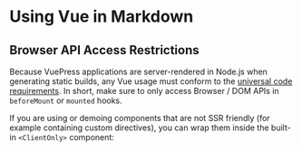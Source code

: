 # Using Vue in Markdown

## Browser API Access Restrictions

Because VuePress applications are server-rendered in Node.js when generating static
builds, any Vue usage must conform to the
[universal code requirements](https://ssr.vuejs.org/en/universal.html). In short, make
sure to only access Browser / DOM APIs in `beforeMount` or `mounted` hooks.

If you are using or demoing components that are not SSR friendly (for example containing
custom directives), you can wrap them inside the built-in `<ClientOnly>` component:

##
